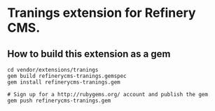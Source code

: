 # Tranings extension for Refinery CMS.

## How to build this extension as a gem

    cd vendor/extensions/tranings
    gem build refinerycms-tranings.gemspec
    gem install refinerycms-tranings.gem

    # Sign up for a http://rubygems.org/ account and publish the gem
    gem push refinerycms-tranings.gem